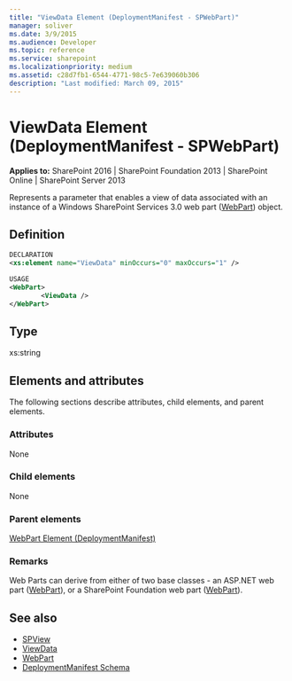 ```yaml
---
title: "ViewData Element (DeploymentManifest - SPWebPart)"
manager: soliver
ms.date: 3/9/2015
ms.audience: Developer
ms.topic: reference
ms.service: sharepoint
ms.localizationpriority: medium
ms.assetid: c28d7fb1-6544-4771-98c5-7e639060b306
description: "Last modified: March 09, 2015"
---
```


# ViewData Element (DeploymentManifest - SPWebPart)

**Applies to:** SharePoint 2016 | SharePoint Foundation 2013 | SharePoint Online | SharePoint Server 2013 
  
Represents a parameter that enables a view of data associated with an instance of a Windows SharePoint Services 3.0 web part ([WebPart](https://msdn.microsoft.com/library/Microsoft.SharePoint.WebPartPages.WebPart.aspx)) object. 

## Definition

```XML
DECLARATION
<xs:element name="ViewData" minOccurs="0" maxOccurs="1" />

USAGE
<WebPart>
        <ViewData />
</WebPart>

```

## Type

xs:string
  
## Elements and attributes

The following sections describe attributes, child elements, and parent elements.

### Attributes

None
   
### Child elements

None
   
### Parent elements

[WebPart Element (DeploymentManifest)](webpart-element-deploymentmanifest.md)
   
### Remarks

Web Parts can derive from either of two base classes - an ASP.NET web part ([WebPart](https://msdn.microsoft.com/library/System.Web.UI.WebControls.WebParts.WebPart.aspx)), or a SharePoint Foundation web part ([WebPart](https://msdn.microsoft.com/library/Microsoft.SharePoint.WebPartPages.WebPart.aspx)). 
  
## See also

- [SPView](https://msdn.microsoft.com/library/Microsoft.SharePoint.SPView.aspx) 
- [ViewData](https://msdn.microsoft.com/library/Microsoft.SharePoint.SPView.ViewData.aspx)
- [WebPart](https://msdn.microsoft.com/library/System.Web.UI.WebControls.WebParts.WebPart.aspx)
- [DeploymentManifest Schema](deploymentmanifest-schema.md)

